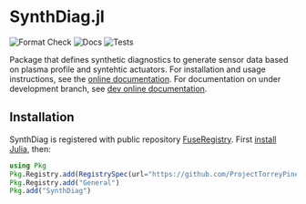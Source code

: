 # SynthDiag.jl

![Format Check](https://github.com/ProjectTorreyPines/SynthDiag.jl/actions/workflows/format_check.yml/badge.svg)
![Docs](https://github.com/ProjectTorreyPines/SynthDiag.jl/actions/workflows/make_docs.yml/badge.svg)
![Tests](https://github.com/ProjectTorreyPines/SynthDiag.jl/actions/workflows/test.yml/badge.svg)

Package that defines synthetic diagnostics to generate sensor data based on plasma profile and syntehtic actuators. For installation and usage instructions, see the [online documentation](https://projecttorreypines.github.io/SynthDiag.jl/stable). For documentation on under development branch, see [dev online documentation](https://projecttorreypines.github.io/SynthDiag.jl/dev).

## Installation

SynthDiag is registered with public repository [FuseRegistry](https://github.com/ProjectTorreyPines/FuseRegistry.jl/). First [install Julia](https://github.com/JuliaLang/juliaup?tab=readme-ov-file#juliaup---julia-version-manager), then:

```julia
using Pkg
Pkg.Registry.add(RegistrySpec(url="https://github.com/ProjectTorreyPines/FuseRegistry.jl.git"))
Pkg.Registry.add("General")
Pkg.add("SynthDiag")
```